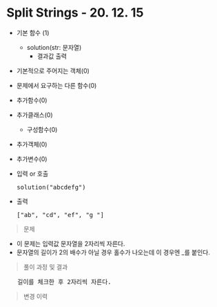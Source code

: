 # Split Strings - 20. 12. 15

- 기본 함수 (1)
  - solution(str: 문자열)
    - 결과값 출력
- 기본적으로 주어지는 객체(0)
- 문제에서 요구하는 다른 함수(0)
- 추가함수(0)
- 추가클래스(0)
  - 구성함수(0)
- 추가객체(0)
- 추가변수(0)

- 입력 or 호출
  <pre>solution("abcdefg")</pre>
 
- 출력
  <pre>["ab", "cd", "ef", "g_"]</pre>

> 문제
  - 이 문제는 입력값 문자열을 2자리씩 자른다.
  - 문자열의 길이가 2의 배수가 아닐 경우 홀수가 나오는데 이 경우엔 _를 붙인다.

> 풀이 과정 및 결과
<pre>
   길이를 체크한 후 2자리씩 자른다.
</pre>

>변경 이력
<pre>
</pre>